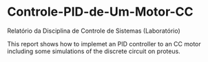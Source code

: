 # Controle-PID-de-Um-Motor-CC
Relatório da Disciplina de Controle de Sistemas (Laboratório)

This report shows how to implemet an PID controller to an CC motor including some simulations of the discrete circuit on proteus.
